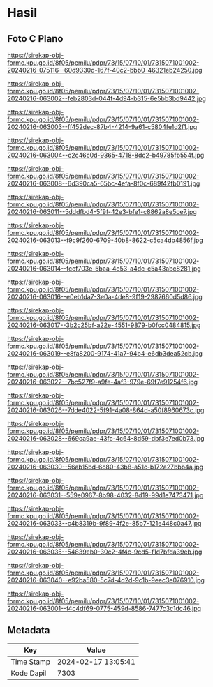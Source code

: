 # Hasil

## Foto C Plano

https://sirekap-obj-formc.kpu.go.id/8f05/pemilu/pdpr/73/15/07/10/01/7315071001002-20240216-075116--60d9330d-167f-40c2-bbb0-46321eb24250.jpg

https://sirekap-obj-formc.kpu.go.id/8f05/pemilu/pdpr/73/15/07/10/01/7315071001002-20240216-063002--feb2803d-044f-4d94-b315-6e5bb3bd9442.jpg

https://sirekap-obj-formc.kpu.go.id/8f05/pemilu/pdpr/73/15/07/10/01/7315071001002-20240216-063003--ff452dec-87b4-4214-9a61-c5804fe1d2f1.jpg

https://sirekap-obj-formc.kpu.go.id/8f05/pemilu/pdpr/73/15/07/10/01/7315071001002-20240216-063004--c2c46c0d-9365-4718-8dc2-b49785fb554f.jpg

https://sirekap-obj-formc.kpu.go.id/8f05/pemilu/pdpr/73/15/07/10/01/7315071001002-20240216-063008--6d390ca5-65bc-4efa-8f0c-689f42fb0191.jpg

https://sirekap-obj-formc.kpu.go.id/8f05/pemilu/pdpr/73/15/07/10/01/7315071001002-20240216-063011--5dddfbd4-5f9f-42e3-bfe1-c8862a8e5ce7.jpg

https://sirekap-obj-formc.kpu.go.id/8f05/pemilu/pdpr/73/15/07/10/01/7315071001002-20240216-063013--f9c9f260-6709-40b8-8622-c5ca4db4856f.jpg

https://sirekap-obj-formc.kpu.go.id/8f05/pemilu/pdpr/73/15/07/10/01/7315071001002-20240216-063014--fccf703e-5baa-4e53-a4dc-c5a43abc8281.jpg

https://sirekap-obj-formc.kpu.go.id/8f05/pemilu/pdpr/73/15/07/10/01/7315071001002-20240216-063016--e0eb1da7-3e0a-4de8-9f19-2987660d5d86.jpg

https://sirekap-obj-formc.kpu.go.id/8f05/pemilu/pdpr/73/15/07/10/01/7315071001002-20240216-063017--3b2c25bf-a22e-4551-9879-b0fcc0484815.jpg

https://sirekap-obj-formc.kpu.go.id/8f05/pemilu/pdpr/73/15/07/10/01/7315071001002-20240216-063019--e8fa8200-9174-41a7-94b4-e6db3dea52cb.jpg

https://sirekap-obj-formc.kpu.go.id/8f05/pemilu/pdpr/73/15/07/10/01/7315071001002-20240216-063022--7bc527f9-a9fe-4af3-979e-69f7e91254f6.jpg

https://sirekap-obj-formc.kpu.go.id/8f05/pemilu/pdpr/73/15/07/10/01/7315071001002-20240216-063026--7dde4022-5f91-4a08-864d-a50f8960673c.jpg

https://sirekap-obj-formc.kpu.go.id/8f05/pemilu/pdpr/73/15/07/10/01/7315071001002-20240216-063028--669ca9ae-43fc-4c64-8d59-dbf3e7ed0b73.jpg

https://sirekap-obj-formc.kpu.go.id/8f05/pemilu/pdpr/73/15/07/10/01/7315071001002-20240216-063030--56ab15bd-6c80-43b8-a51c-b172a27bbb4a.jpg

https://sirekap-obj-formc.kpu.go.id/8f05/pemilu/pdpr/73/15/07/10/01/7315071001002-20240216-063031--559e0967-8b98-4032-8d19-99d1e7473471.jpg

https://sirekap-obj-formc.kpu.go.id/8f05/pemilu/pdpr/73/15/07/10/01/7315071001002-20240216-063033--c4b8319b-9f89-4f2e-85b7-121e448c0a47.jpg

https://sirekap-obj-formc.kpu.go.id/8f05/pemilu/pdpr/73/15/07/10/01/7315071001002-20240216-063035--54839eb0-30c2-4f4c-9cd5-f1d7bfda39eb.jpg

https://sirekap-obj-formc.kpu.go.id/8f05/pemilu/pdpr/73/15/07/10/01/7315071001002-20240216-063040--e92ba580-5c7d-4d2d-9c1b-9eec3e076910.jpg

https://sirekap-obj-formc.kpu.go.id/8f05/pemilu/pdpr/73/15/07/10/01/7315071001002-20240216-063001--f4c4df69-0775-459d-8586-7477c3c1dc46.jpg


## Metadata

| Key        | Value               |
| ---------- | ------------------- |
| Time Stamp | 2024-02-17 13:05:41 |
| Kode Dapil | 7303                |



